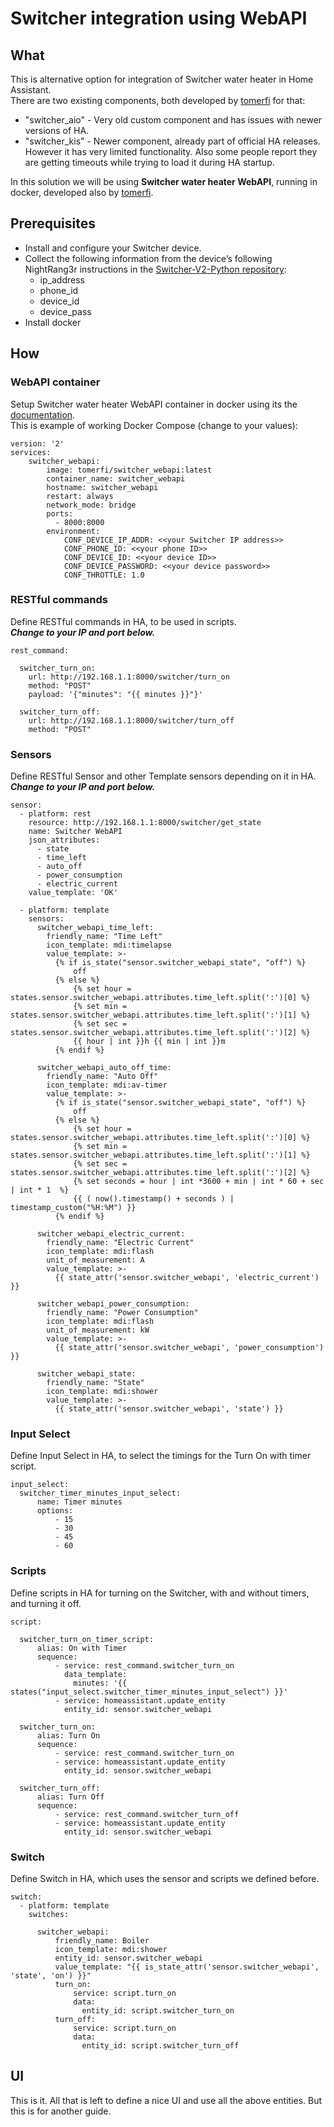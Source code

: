 # Switcher integration using WebAPI

## What
This is alternative option for integration of Switcher water heater in Home Assistant.  
There are two existing components, both developed by [tomerfi](https://hub.docker.com/u/tomerfi) for that: 
* "switcher_aio" - Very old custom component and has issues with newer versions of HA.
* "switcher_kis" - Newer component, already part of official HA releases. However it has very limited functionality. Also some people report they are getting timeouts while trying to load it during HA startup.  

In this solution we will be using **Switcher water heater WebAPI**, running in docker, developed also by [tomerfi](https://hub.docker.com/u/tomerfi).

## Prerequisites
* Install and configure your Switcher device.
* Collect the following information from the device’s following NightRang3r instructions in the [Switcher-V2-Python repository](https://github.com/NightRang3r/Switcher-V2-Python):
  * ip_address
  * phone_id
  * device_id
  * device_pass
* Install docker

## How
### WebAPI container
Setup Switcher water heater WebAPI container in docker using its the [documentation](https://aioswitcher.readthedocs.io/projects/switcher_webapi/en/stable/).  
This is example of working Docker Compose (change to your values):

    version: '2'
    services:
        switcher_webapi:
            image: tomerfi/switcher_webapi:latest
            container_name: switcher_webapi
            hostname: switcher_webapi
            restart: always
            network_mode: bridge
            ports:
              - 8000:8000
            environment:
                CONF_DEVICE_IP_ADDR: <<your Switcher IP address>>
                CONF_PHONE_ID: <<your phone ID>>
                CONF_DEVICE_ID: <<your device ID>>
                CONF_DEVICE_PASSWORD: <<your device password>>
                CONF_THROTTLE: 1.0


### RESTful commands
Define RESTful commands in HA, to be used in scripts.  
**_Change to your IP and port below._**

    rest_command:

      switcher_turn_on:
        url: http://192.168.1.1:8000/switcher/turn_on
        method: "POST"
        payload: '{"minutes": "{{ minutes }}"}'

      switcher_turn_off:
        url: http://192.168.1.1:8000/switcher/turn_off
        method: "POST"

### Sensors
Define RESTful Sensor and other Template sensors depending on it in HA.  
**_Change to your IP and port below._**

    sensor:
      - platform: rest
        resource: http://192.168.1.1:8000/switcher/get_state
        name: Switcher WebAPI
        json_attributes:
          - state
          - time_left
          - auto_off
          - power_consumption
          - electric_current
        value_template: 'OK'

      - platform: template
        sensors:
          switcher_webapi_time_left:
            friendly_name: "Time Left"
            icon_template: mdi:timelapse
            value_template: >-
              {% if is_state("sensor.switcher_webapi_state", "off") %}
                  off
              {% else %}
                  {% set hour = states.sensor.switcher_webapi.attributes.time_left.split(':')[0] %}
                  {% set min = states.sensor.switcher_webapi.attributes.time_left.split(':')[1] %}
                  {% set sec = states.sensor.switcher_webapi.attributes.time_left.split(':')[2] %}
                  {{ hour | int }}h {{ min | int }}m
              {% endif %}
    
          switcher_webapi_auto_off_time:
            friendly_name: "Auto Off"
            icon_template: mdi:av-timer
            value_template: >-
              {% if is_state("sensor.switcher_webapi_state", "off") %}
                  off
              {% else %}
                  {% set hour = states.sensor.switcher_webapi.attributes.time_left.split(':')[0] %}
                  {% set min = states.sensor.switcher_webapi.attributes.time_left.split(':')[1] %}
                  {% set sec = states.sensor.switcher_webapi.attributes.time_left.split(':')[2] %}
                  {% set seconds = hour | int *3600 + min | int * 60 + sec | int * 1  %}
                  {{ ( now().timestamp() + seconds ) | timestamp_custom("%H:%M") }}
              {% endif %}

          switcher_webapi_electric_current:
            friendly_name: "Electric Current"
            icon_template: mdi:flash
            unit_of_measurement: A
            value_template: >-
              {{ state_attr('sensor.switcher_webapi', 'electric_current') }}

          switcher_webapi_power_consumption:
            friendly_name: "Power Consumption"
            icon_template: mdi:flash
            unit_of_measurement: kW
            value_template: >-
              {{ state_attr('sensor.switcher_webapi', 'power_consumption') }}

          switcher_webapi_state:
            friendly_name: "State"
            icon_template: mdi:shower
            value_template: >-
              {{ state_attr('sensor.switcher_webapi', 'state') }}

### Input Select
Define Input Select in HA, to select the timings for the Turn On with timer script.

    input_select:
      switcher_timer_minutes_input_select:
          name: Timer minutes
          options:
              - 15
              - 30
              - 45
              - 60

### Scripts
Define scripts in HA for turning on the Switcher, with and without timers, and turning it off.

    script:

      switcher_turn_on_timer_script:
          alias: On with Timer
          sequence:
              - service: rest_command.switcher_turn_on
                data_template:
                  minutes: '{{ states("input_select.switcher_timer_minutes_input_select") }}'
              - service: homeassistant.update_entity
                entity_id: sensor.switcher_webapi

      switcher_turn_on:
          alias: Turn On
          sequence:
              - service: rest_command.switcher_turn_on
              - service: homeassistant.update_entity
                entity_id: sensor.switcher_webapi

      switcher_turn_off:
          alias: Turn Off
          sequence:
              - service: rest_command.switcher_turn_off
              - service: homeassistant.update_entity
                entity_id: sensor.switcher_webapi

### Switch
Define Switch in HA, which uses the sensor and scripts we defined before.

    switch:
      - platform: template
        switches:

          switcher_webapi:
              friendly_name: Boiler
              icon_template: mdi:shower
              entity_id: sensor.switcher_webapi
              value_template: "{{ is_state_attr('sensor.switcher_webapi', 'state', 'on') }}"
              turn_on:
                  service: script.turn_on
                  data:
                    entity_id: script.switcher_turn_on
              turn_off:
                  service: script.turn_on
                  data:
                    entity_id: script.switcher_turn_off

## UI
This is it. All that is left to define a nice UI and use all the above entities.
But this is for another guide.
